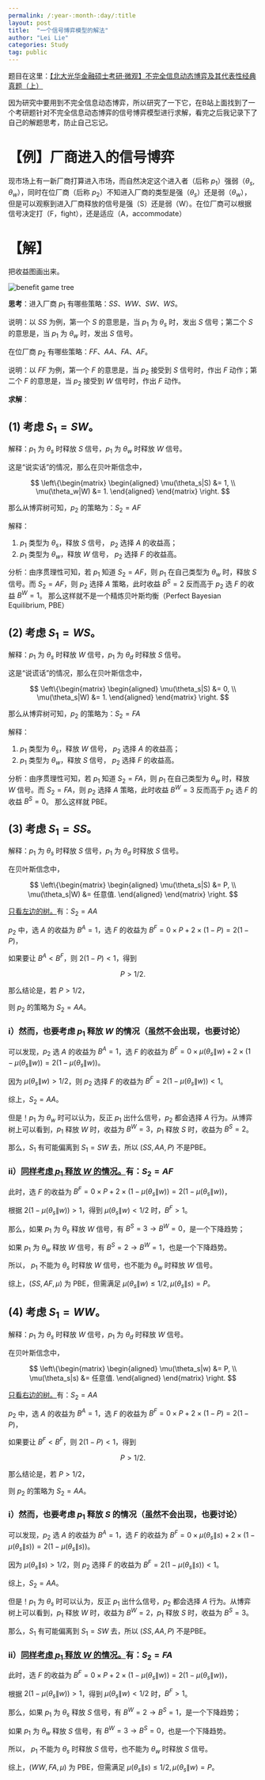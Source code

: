```yaml
---
permalink: /:year-:month-:day/:title
layout: post
title:  "一个信号博弈模型的解法"
author: "Lei Lie"
categories: Study
tag: public
---
```

题目在这里：[【北大光华金融硕士考研·微观】不完全信息动态博弈及其代表性经典真题（上）](https://www.bilibili.com/video/BV1kE411Z7Cy/?spm_id_from=333.999.0.0&vd_source=8e627fae0adfd5973010c45d6eb79fbe)

因为研究中要用到不完全信息动态博弈，所以研究了一下它，在B站上面找到了一个考研题针对不完全信息动态博弈的信号博弈模型进行求解，看完之后我记录下了自己的解题思考，防止自己忘记。

# 【例】厂商进入的信号博弈

现市场上有一新厂商打算进入市场，而自然决定这个进入者（后称 $p_1$）强弱（$\theta_s$, $\theta_w$），同时在位厂商（后称 $p_2$）不知进入厂商的类型是强（$\theta_s$）还是弱（$\theta_w$），但是可以观察到进入厂商释放的信号是强（S）还是弱（W）。在位厂商可以根据信号决定打（F，fight），还是适应（A，accommodate）

# 【解】

把收益图画出来。

![benefit game tree](../images/img-2022-11-14/benefit.webp)

**思考**：进入厂商 $p_1$ 有哪些策略：$SS$、$WW$、$SW$、$WS$。

说明：以 $SS$ 为例，第一个 $S$ 的意思是，当 $p_1$ 为 $\theta_s$ 时，发出 $S$ 信号；第二个 $S$ 的意思是，当 $p_1$ 为 $\theta_w$ 时，发出 $S$ 信号。

在位厂商 $p_2$ 有哪些策略：$FF$、$AA$、$FA$、$AF$。

说明：以 $FF$ 为例，第一个 $F$ 的意思是，当 $p_2$ 接受到 $S$ 信号时，作出 $F$ 动作；第二个 $F$ 的意思是，当 $p_2$ 接受到 $W$ 信号时，作出 $F$ 动作。

**求解**：

## (1) 考虑 $S_1=SW$。

解释：$p_1$ 为 $\theta_s$ 时释放 $S$ 信号，$p_1$ 为 $\theta_w$ 时释放 $W$ 信号。

这是“说实话”的情况，那么在贝叶斯信念中，

$$
\left\{\begin{matrix}
\begin{aligned}
\mu(\theta_s|S) &= 1,     \\
\mu(\theta_w|W) &= 1.    
\end{aligned}
\end{matrix}
\right.
$$

那么从博弈树可知，$p_2$ 的策略为：$S_2=AF$

解释： 

1) $p_1$ 类型为 $\theta_s$，释放 $S$ 信号， $p_2$ 选择 $A$ 的收益高；
2) $p_1$ 类型为 $\theta_w$，释放 $W$ 信号， $p_2$ 选择 $F$ 的收益高。

分析：由序贯理性可知，若 $p_1$ 知道 $S_2=AF$，则 $p_1$ 在自己类型为 $\theta_w$ 时，释放 $S$ 信号。而 $S_2=AF$，则 $p_2$ 选择 $A$ 策略，此时收益 $B^S=2$ 反而高于 $p_2$ 选 $F$ 的收益 $B^W=1$。 那么这样就不是一个精炼贝叶斯均衡（Perfect Bayesian Equilibrium, PBE）

## (2) 考虑 $S_1=WS$。

解释：$p_1$ 为 $\theta_s$ 时释放 $W$ 信号，$p_1$ 为 $\theta_d$ 时释放 $S$ 信号。

这是“说谎话”的情况，那么在贝叶斯信念中，

$$
\left\{\begin{matrix}
\begin{aligned}
\mu(\theta_s|S) &= 0,     \\
\mu(\theta_s|W) &= 1.
\end{aligned}
\end{matrix}
\right.
$$

那么从博弈树可知，$p_2$ 的策略为：$S_2=FA$

解释： 

1) $p_1$ 类型为 $\theta_s$，释放 $W$ 信号， $p_2$ 选择 $A$ 的收益高；
2) $p_1$ 类型为 $\theta_w$，释放 $S$ 信号， $p_2$ 选择 $F$ 的收益高。

分析：由序贯理性可知，若 $p_1$ 知道 $S_2=FA$，则 $p_1$ 在自己类型为 $\theta_w$ 时，释放 $W$ 信号。而 $S_2=FA$，则 $p_2$ 选择 $A$ 策略，此时收益 $B^W=3$ 反而高于 $p_2$ 选 $F$ 的收益 $B^S=0$。 那么这样就 PBE。

## (3) 考虑 $S_1=SS$。

解释：$p_1$ 为 $\theta_s$ 时释放 $S$ 信号，$p_1$ 为 $\theta_d$ 时释放 $S$ 信号。

在贝叶斯信念中，

$$
\left\{\begin{matrix}
\begin{aligned}
\mu(\theta_s|S) &= P,     \\
\mu(\theta_s|W) &= 任意值.    
\end{aligned}
\end{matrix}
\right.
$$

<u>只看左边的树。</u>有：$S_2=AA$

$p_2$ 中，选 $A$ 的收益为 $B^{A}=1$，选 $F$ 的收益为 $B^{F}=0\times P+2\times(1-P)=2(1-P)$，

如果要让 $B^{A} < B^{F}$，则 $2(1-P)<1$，得到

$$
P > 1/2.
$$

那么结论是，若 $P > 1/2$，

则 $p_2$ 的策略为 $S_2=AA$。

### i）**然而，也要考虑 $p_1$ 释放 $W$ 的情况（虽然不会出现，也要讨论）**

可以发现，$p_2$ 选 $A$ 的收益为 $B^{A}=1$，选 $F$ 的收益为 $B^{F}=0\times \mu(\theta_s\|w)+2\times(1-\mu(\theta_s\|w))=2(1-\mu(\theta_s\|w))$。

因为 $\mu(\theta_s\|w) > 1/2$，则 $p_2$ 选择 $F$ 的收益为 $B^{F}=2(1-\mu(\theta_s\|w))<1$。

综上，$S_2=AA$。

但是！$p_1$ 为 $\theta_w$ 时可以认为，反正 $p_1$ 出什么信号，$p_2$ 都会选择 $A$ 行为。从博弈树上可以看到，$p_1$ 释放 $W$ 时，收益为 $B^W=3$，$p_1$ 释放 $S$ 时，收益为 $B^S=2$。

那么，$S_1$ 有可能偏离到 $S_1=SW$ 去，所以 $(SS,AA,P)$ 不是PBE。 

### ii）<u>同样考虑 $p_1$ 释放 $W$ 的情况。</u>有：$S_2=AF$

此时，选 $F$ 的收益为 $B^{F}=0\times P+2\times(1-\mu(\theta_s\|w))=2(1-\mu(\theta_s\|w))$，

根据 $2(1-\mu(\theta_s\|w))>1$，得到 $\mu(\theta_s\|w) < 1/2$ 时，$B^{F}>1$。

那么，如果 $p_1$ 为 $\theta_s$ 释放 $W$ 信号，有 $B^{S}=3 \rightarrow B^{W}=0$，是一个下降趋势；

如果 $p_1$ 为 $\theta_w$ 释放 $W$ 信号，有 $B^{S}=2 \rightarrow B^{W}=1$，也是一个下降趋势。

所以， $p_1$ 不能为 $\theta_s$ 时释放 $W$ 信号，也不能为 $\theta_w$ 时释放 $W$ 信号。

综上，$(SS,AF,\mu)$ 为 PBE，但需满足 $\mu(\theta_s\|w)\le 1/2,\mu(\theta_s\|s)=P$。

## (4) 考虑 $S_1=WW$。

解释：$p_1$ 为 $\theta_s$ 时释放 $W$ 信号，$p_1$ 为 $\theta_d$ 时释放 $W$ 信号。

在贝叶斯信念中，

$$
\left\{\begin{matrix}
\begin{aligned}
\mu(\theta_s|w) &= P,     \\
\mu(\theta_s|s) &= 任意值.    
\end{aligned}
\end{matrix}
\right.
$$

<u>只看右边的树。</u>有：$S_2=AA$

$p_2$ 中，选 $A$ 的收益为 $B^{A}=1$，选 $F$ 的收益为 $B^{F}=0\times P+2\times(1-P)=2(1-P)$，

如果要让 $B^{F} < B^{F}$，则 $2(1-P)<1$，得到

$$
P > 1/2.
$$

那么结论是，若 $P > 1/2$，

则 $p_2$ 的策略为 $S_2=AA$。

### i）**然而，也要考虑 $p_1$ 释放 $S$ 的情况（虽然不会出现，也要讨论）**

可以发现，$p_2$ 选 $A$ 的收益为 $B^{A}=1$，选 $F$ 的收益为 $B^{F}=0\times \mu(\theta_s\|s)+2\times(1-\mu(\theta_s\|s))=2(1-\mu(\theta_s\|s))$。

因为 $\mu(\theta_s\|s) > 1/2$，则 $p_2$ 选择 $F$ 的收益为 $B^{F}=2(1-\mu(\theta_s\|s))<1$。

综上，$S_2=AA$。

但是！$p_1$ 为 $\theta_s$ 时可以认为，反正 $p_1$ 出什么信号，$p_2$ 都会选择 $A$ 行为。从博弈树上可以看到，$p_1$ 释放 $W$ 时，收益为 $B^W=2$，$p_1$ 释放 $S$ 时，收益为 $B^S=3$。

那么，$S_1$ 有可能偏离到 $S_1=SW$ 去，所以 $(SS,AA,P)$ 不是PBE。 

### ii）<u>同样考虑 $p_1$ 释放 $W$ 的情况。</u>有：$S_2=FA$

此时，选 $F$ 的收益为 $B^{F}=0\times P+2\times(1-\mu(\theta_s\|w))=2(1-\mu(\theta_s\|w))$，

根据 $2(1-\mu(\theta_s\|w))>1$，得到 $\mu(\theta_s\|w) < 1/2$ 时，$B^{F}>1$。

那么，如果 $p_1$ 为 $\theta_s$ 释放 $S$ 信号，有 $B^{W}=2 \rightarrow B^{S}=1$，是一个下降趋势；

如果 $p_1$ 为 $\theta_w$ 释放 $S$ 信号，有 $B^{W}=3 \rightarrow B^{S}=0$，也是一个下降趋势。

所以， $p_1$ 不能为 $\theta_s$ 时释放 $S$ 信号，也不能为 $\theta_w$ 时释放 $S$ 信号。

综上，$(WW,FA,\mu)$ 为 PBE，但需满足 $\mu(\theta_s\|s)\le 1/2,\mu(\theta_s\|w)=P$。
